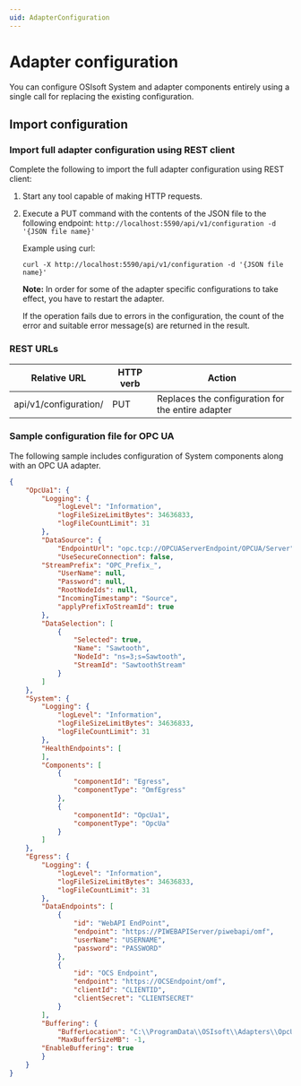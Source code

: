 ```yaml
---
uid: AdapterConfiguration
---
```


# Adapter configuration

You can configure OSIsoft System and adapter components entirely using a single call for replacing the existing configuration.

## Import configuration

### Import full adapter configuration using REST client

Complete the following to import the full adapter configuration using REST client:

1. Start any tool capable of making HTTP requests.
2. Execute a PUT command with the contents of the JSON file to the following endpoint: `http://localhost:5590/api/v1/configuration -d '{JSON file name}'`

	Example using curl:
	
	```cmdline
	curl -X http://localhost:5590/api/v1/configuration -d '{JSON file name}'
	```

	**Note:** In order for some of the adapter specific configurations to take effect, you have to restart the adapter.

	If the operation fails due to errors in the configuration, the count of the error and suitable error message(s) are returned in the result.

### REST URLs

| Relative URL                                              | HTTP verb | Action               |
|-----------------------------------------------------------|-----------|----------------------|
| api/v1/configuration/     | PUT       | Replaces the configuration for the entire adapter  |

### Sample configuration file for OPC UA

The following sample includes configuration of System components along with an OPC UA adapter. 

```json
{
    "OpcUa1": {
        "Logging": {
            "logLevel": "Information",
            "logFileSizeLimitBytes": 34636833,
            "logFileCountLimit": 31
        },
        "DataSource": {
            "EndpointUrl": "opc.tcp://OPCUAServerEndpoint/OPCUA/Server",
            "UseSecureConnection": false,
	    "StreamPrefix": "OPC_Prefix_",
            "UserName": null,
            "Password": null,
            "RootNodeIds": null,
            "IncomingTimestamp": "Source",
            "applyPrefixToStreamId": true
        },
        "DataSelection": [
            {
                "Selected": true,
                "Name": "Sawtooth",
                "NodeId": "ns=3;s=Sawtooth",
                "StreamId": "SawtoothStream"
            }
        ]
    },
    "System": {
        "Logging": {
            "logLevel": "Information",
            "logFileSizeLimitBytes": 34636833,
            "logFileCountLimit": 31
        },
        "HealthEndpoints": [
        ],
        "Components": [
            {
                "componentId": "Egress",
                "componentType": "OmfEgress"
            },
		    {
                "componentId": "OpcUa1",
                "componentType": "OpcUa"
            }
        ]
    },
    "Egress": {
        "Logging": {
            "logLevel": "Information",
            "logFileSizeLimitBytes": 34636833,
            "logFileCountLimit": 31
        },
        "DataEndpoints": [
            {
                "id": "WebAPI EndPoint",
                "endpoint": "https://PIWEBAPIServer/piwebapi/omf",
                "userName": "USERNAME",
                "password": "PASSWORD"
            },
            {
                "id": "OCS Endpoint",
                "endpoint": "https://OCSEndpoint/omf",
                "clientId": "CLIENTID",
                "clientSecret": "CLIENTSECRET"
            }
        ],
        "Buffering": {
            "BufferLocation": "C:\\ProgramData\\OSIsoft\\Adapters\\OpcUa\\OpcUa\\Buffers",
            "MaxBufferSizeMB": -1,
	    "EnableBuffering": true
        }
    }
}
```
 
